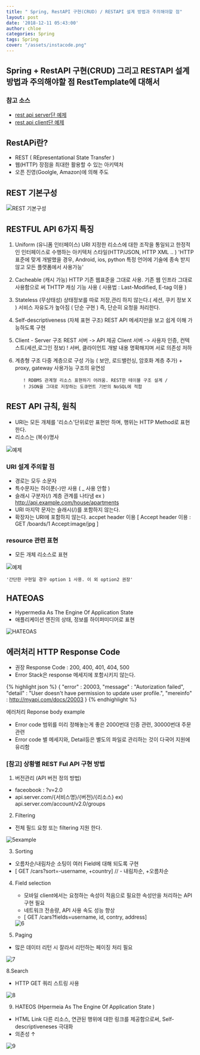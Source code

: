 ```yaml
---
title: " Spring, RestAPI 구현(CRUD) / RESTAPI 설계 방법과 주의해야할 점"
layout: post
date: '2018-12-11 05:43:00'
author: chloe
categories: Spring
tags: Spring
cover: "/assets/instacode.png"
---
```


## Spring + RestAPI 구현(CRUD) 그리고 RESTAPI 설계 방법과 주의해야할 점 RestTemplate에 대해서

### 참고 소스
- [rest api server단 예제][git server example download]
- [rest api client단 예제][git client example download]



## RestAPi란?

- REST ( REpresentational State Transfer )
- 웹(HTTP) 장점을 최대한 활용할 수 있는 아키텍처
- 오픈 진영(Goolgle, Amazon)에 의해 주도

## REST 기본구성
 <img src="{{ site.baseurl }}/assets/images/restful/1_configure.jpg" title="REST 기본구성">


## RESTFUL API 6가지 특징
1. Uniform (유니폼 인터페이스)
URI 지정한 리소스에 대한 조작을 통일되고 한정적인 인터페이스로 수행하는 아키텍처 스타일(HTTP/JSON, HTTP XML .. )
		'HTTP 표준에 맞게 개발했을 경우, Android, ios, python 특정 언어에 기술에 종속 받지 않고 모든 플랫폼에서 사용가능'
 2. Cacheable (캐시 가능)
  HTTP 기존 웹표준을 그대로 사용. 기존 웹 인프라 그대로 사용함으로 써 THTTP 캐싱 기능 사용 ( 사용법 : Last-Modified, E-tag 이용 )
 3. Stateless (무상태성)
    상태정보를 따로 저장,관리 하지 않는다.( 세션, 쿠키 정보 X )
    서비스 자유도가 높아짐 ( 단순 구현 )
    즉, 단순히 요청을 처리한다.
 4. Self-descriptiveness (자체 표현 구조)
   REST API 메세지만을 보고 쉽게 이해 가능하도록 구현
 5. Client - Server 구조
        REST 서버 -> API 제공
        Client 서버 -> 사용자 인증, 컨텍스트(세션,로그인 정보)
        ! 서버, 클라이언트 개발 내용 명확해지며 서로 의존성 저하
  6. 계층형 구조
     다중 계층으로 구성 가능 ( 보안, 로드밸런싱, 암호화 계층 추가) + proxy, gateway 사용가능
      구조의 유연성

			! RDBMS 관계형 리소스 표현하기 어려움. REST한 테이블 구조 설계 /
			! JSON을 그대로 저장하는 도큐먼트 기반의 NoSQL에 적합


## REST API 규칙, 원칙
-  URI는 모든 개체를 '리소스'단위로만 표현만 하며, 행위는 HTTP Method로 표현한다.
-  리소스는 (복수)명사
 <img src="{{ site.baseurl }}/assets/images/restful/2_example.jpg" title="예제">

###  URI 설계 주의할 점
  - 경로는 모두 소문자
  - 특수문자는 하이푼(-)만 사용 ( _ 사용 안함 )
  - 슬래시 구분자(/) 계층 관계를 나타냄
      ex ) http://api.example.com/house/apartments
  - URI 마지막 문자는 슬래시(/)를 포함하지 않는다.
  - 확장자는 URI에 포함하지 않는다. accpet header 이용
    [ Accept header 이용 : GET /boards/1 Accept:image/jpg ]

### resource 관련 표현
 - 모든 개체 리소스로 표현
<img src="{{ site.baseurl }}/assets/images/restful/3_example.jpg" title="예제">

	'간단한 구현일 경우 option 1 사용. 이 외 option2 권장'

## HATEOAS

 - Hypermedia As The Engine Of Application State
 -  애플리케이션 엔진의 상태, 정보를 하이퍼미디어로 표현
 <img src="{{ site.baseurl }}/assets/images/restful/4_hateoas.jpg" title="HATEOAS">


## 에러처리 HTTP Response Code

  - 권장 Response Code  : 200, 400, 401, 404, 500
  - Error Stack은 response 메세지에 포함시키지 않는다.

{% highlight json %}
	{
 "error"          : 20003,
 "message"  : "Autorization failed",
 "detail"         : "User doesn't have permission to update user profile.",
 "mereinfo" : http://myapi.com/docs/20003
	}
{% endhighlight %}

에러처리 Reponse body example
* Error code 범위를 미리 정해놓는게 좋은 2000번대 인증 관련, 30000번대 주문 관련
* Error code 별 메세지와, Detail등은 별도의 파일로 관리하는 것이 다국어 지원에 유리함




### [참고] 상황별 REST Ful API 구현 방법

1. 버전관리  (API 버전 정의 방법)
  - faceobook : ?v=2.0
  - api.server.com/{서비스명}/{버전}/{리소스}
     ex) api.server.com/account/v2.0/groups

2. Filtering
  - 전체 필드 요청 또는 filtering 지원 한다.
<img src="{{ site.baseurl }}/assets/images/restful/5_example.jpg" title="5example">

3. Sorting
  - 오름차순/내림차순 소팅이 여러 Field에 대해 되도록 구현
  -  [ GET /cars?sort=-username, +country]  // - 내림차순, +오름차순

4. Field selection
   - 모바일 client에서는 요청하는 속성이 적음으로 필요한 속성만을 처리하는 API 구현 필요
   - 네트워크 전송량, API 사용 속도 성능 향상
   - [ GET /cars?fields=username, id, contry, address]
	<img src="{{ site.baseurl }}/assets/images/restful/6_company_example.jpg" title="6">

7. Paging
  - 많은 데이터 리턴 시 잘라서 리턴하는 페이징 처리 필요
<img src="{{ site.baseurl }}/assets/images/restful/7_company_example.jpg" title="7">

8.Search
  - HTTP GET 쿼리 스트링 사용
 <img src="{{ site.baseurl }}/assets/images/restful/8_company_example.jpg" title="8">

 9. HATEOS (Hpermeia As The Engine Of Application State )
 - HTML Link 다른 리소스, 연관된 행위에 대한 링크를 제공함으로써, Self-descriptiveneses 극대화
  - 의존성 ↑
<img src="{{ site.baseurl }}/assets/images/restful/9_hateos.jpg" title="9">


[git server example download]:   https://github.com/JuYoungYoo/spring-rest-api
[git client example download]:   https://github.com/JuYoungYoo/client-server
